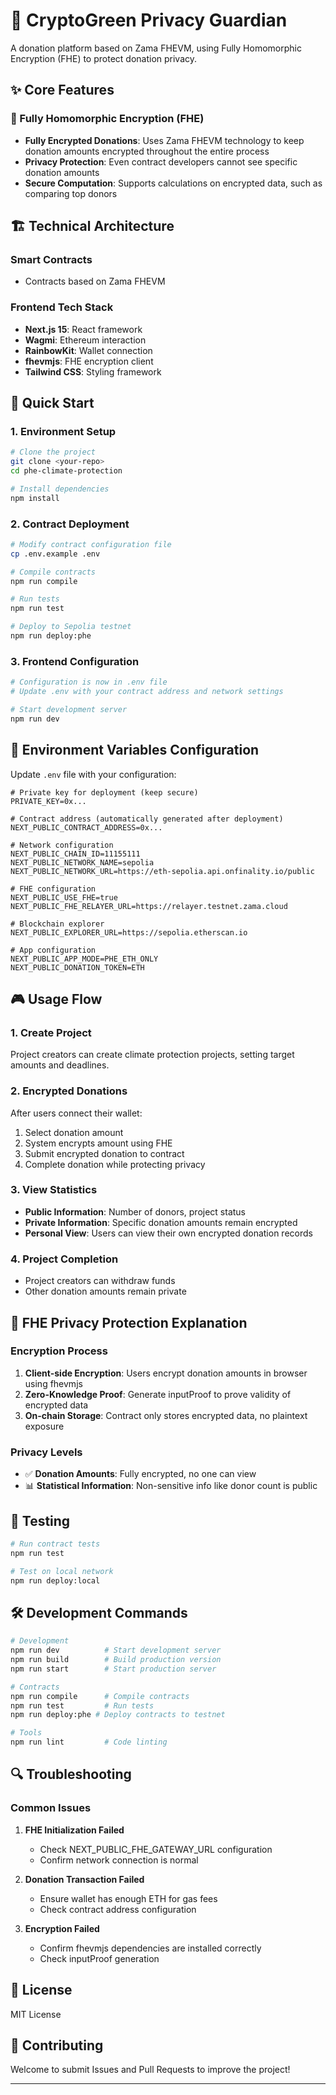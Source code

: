 # 🌱 CryptoGreen Privacy Guardian

A donation platform based on Zama FHEVM, using Fully Homomorphic Encryption (FHE) to protect donation privacy.

## ✨ Core Features

### 🔐 Fully Homomorphic Encryption (FHE)
- **Fully Encrypted Donations**: Uses Zama FHEVM technology to keep donation amounts encrypted throughout the entire process
- **Privacy Protection**: Even contract developers cannot see specific donation amounts
- **Secure Computation**: Supports calculations on encrypted data, such as comparing top donors

## 🏗️ Technical Architecture

### Smart Contracts
- Contracts based on Zama FHEVM

### Frontend Tech Stack
- **Next.js 15**: React framework
- **Wagmi**: Ethereum interaction
- **RainbowKit**: Wallet connection
- **fhevmjs**: FHE encryption client
- **Tailwind CSS**: Styling framework

## 🚀 Quick Start

### 1. Environment Setup
```bash
# Clone the project
git clone <your-repo>
cd phe-climate-protection

# Install dependencies
npm install
```

### 2. Contract Deployment

```bash
# Modify contract configuration file
cp .env.example .env

# Compile contracts
npm run compile

# Run tests
npm run test

# Deploy to Sepolia testnet
npm run deploy:phe
```

### 3. Frontend Configuration
```bash
# Configuration is now in .env file
# Update .env with your contract address and network settings

# Start development server
npm run dev
```

## 📝 Environment Variables Configuration

Update `.env` file with your configuration:

```env
# Private key for deployment (keep secure)
PRIVATE_KEY=0x...

# Contract address (automatically generated after deployment)
NEXT_PUBLIC_CONTRACT_ADDRESS=0x...

# Network configuration
NEXT_PUBLIC_CHAIN_ID=11155111
NEXT_PUBLIC_NETWORK_NAME=sepolia
NEXT_PUBLIC_NETWORK_URL=https://eth-sepolia.api.onfinality.io/public

# FHE configuration
NEXT_PUBLIC_USE_FHE=true
NEXT_PUBLIC_FHE_RELAYER_URL=https://relayer.testnet.zama.cloud

# Blockchain explorer
NEXT_PUBLIC_EXPLORER_URL=https://sepolia.etherscan.io

# App configuration
NEXT_PUBLIC_APP_MODE=PHE_ETH_ONLY
NEXT_PUBLIC_DONATION_TOKEN=ETH
```

## 🎮 Usage Flow

### 1. Create Project
Project creators can create climate protection projects, setting target amounts and deadlines.

### 2. Encrypted Donations
After users connect their wallet:
1. Select donation amount
2. System encrypts amount using FHE
3. Submit encrypted donation to contract
4. Complete donation while protecting privacy

### 3. View Statistics
- **Public Information**: Number of donors, project status
- **Private Information**: Specific donation amounts remain encrypted
- **Personal View**: Users can view their own encrypted donation records

### 4. Project Completion
- Project creators can withdraw funds
- Other donation amounts remain private

## 🔐 FHE Privacy Protection Explanation

### Encryption Process
1. **Client-side Encryption**: Users encrypt donation amounts in browser using fhevmjs
2. **Zero-Knowledge Proof**: Generate inputProof to prove validity of encrypted data
3. **On-chain Storage**: Contract only stores encrypted data, no plaintext exposure

### Privacy Levels
- ✅ **Donation Amounts**: Fully encrypted, no one can view
- 📊 **Statistical Information**: Non-sensitive info like donor count is public

## 🧪 Testing

```bash
# Run contract tests
npm run test

# Test on local network
npm run deploy:local
```

## 🛠️ Development Commands

```bash
# Development
npm run dev          # Start development server
npm run build        # Build production version
npm run start        # Start production server

# Contracts
npm run compile      # Compile contracts
npm run test         # Run tests
npm run deploy:phe # Deploy contracts to testnet

# Tools
npm run lint         # Code linting
```

## 🔍 Troubleshooting

### Common Issues

1. **FHE Initialization Failed**
   - Check NEXT_PUBLIC_FHE_GATEWAY_URL configuration
   - Confirm network connection is normal

2. **Donation Transaction Failed**
   - Ensure wallet has enough ETH for gas fees
   - Check contract address configuration

3. **Encryption Failed**
   - Confirm fhevmjs dependencies are installed correctly
   - Check inputProof generation

## 📄 License

MIT License

## 🤝 Contributing

Welcome to submit Issues and Pull Requests to improve the project!

---
